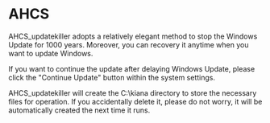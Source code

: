 # AHCS

AHCS_updatekiller adopts a relatively elegant method to stop the Windows Update for 1000 years. Moreover, you can recovery it anytime when you want to update Windows.

If you want to continue the update after delaying Windows Update, please click the "Continue Update" button within the system settings.

AHCS_updatekiller will create the C:\kiana directory to store the necessary files for operation. If you accidentally delete it, please do not worry, it will be automatically created the next time it runs.
